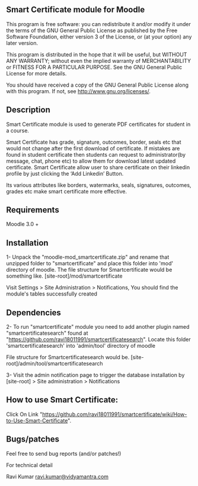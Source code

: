 Smart Certificate module for Moodle
-------------------------------------
This program is free software: you can redistribute it and/or modify it under the terms of the GNU General Public License as published by the Free Software Foundation, either version 3 of the License, or (at your option) any later version.

This program is distributed in the hope that it will be useful, but WITHOUT ANY WARRANTY; without even the implied warranty of MERCHANTABILITY or FITNESS FOR A PARTICULAR PURPOSE. See the GNU General Public License for more details.

You should have received a copy of the GNU General Public License along with this program. If not, see http://www.gnu.org/licenses/.

Description
-----------

Smart Certificate module is used to generate PDF certificates for student in a course.

Smart Certificate has grade, signature, outcomes, border, seals etc that would not change after the first download of certificate. 
If mistakes are found in student certificate then students can request to administrator(by message, chat, phone etc) 
to allow them for download latest updated certificate. Smart Certificate allow user to share certificate on their linkedin profile by just clicking the ‘Add Linkedin’ Button.

Its various attributes like  borders, watermarks, seals, signatures, outcomes, grades etc make smart certificate more effective.

Requirements
------------

Moodle 3.0 +

Installation
------------
1- Unpack the "moodle-mod_smartcertificate.zip" and rename that unzipped folder to "smartcertificate" and place this folder into 'mod' directory of moodle. 
The file structure for Smartcertificate    would be something like. [site-root]/mod/smartcertificate

Visit Settings > Site Administration > Notifications, You should find the module's tables successfully created

Dependencies 
------------

2- To run "smartcertificate" module you need to add another plugin named "smartcertificatesearch" found at "https://github.com/ravi18011991/smartcertificatesearch". 
Locate this folder 'smartcertificatesearch' into 'admin/tool' directory of moodle

File structure for Smartcertificatesearch would be. [site-root]/admin/tool/smartcertificatesearch

3- Visit the admin notification page to trigger the database installation by [site-root] > Site administration > Notifications

How to use Smart Certificate:
----------------------------
Click On Link "https://github.com/ravi18011991/smartcertificate/wiki/How-to-Use-Smart-Certificate".

Bugs/patches
------------
Feel free to send bug reports (and/or patches!)

For technical detail

Ravi Kumar ravi.kumar@vidyamantra.com

